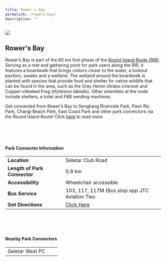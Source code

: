```yaml
---
title: Rower's Bay
permalink: /rowers-bay/
description: ""
---
```

![](/images/rowersbay.jfif)

## Rower's Bay

Rower’s Bay is part of the 60 km first phase of the&nbsp;[Round Island Route (RIR)](https://www.nparks.gov.sg/sitecore/service/notfound.aspx?item=web%3a%7bB254FFA8-868F-4CED-9A7E-AA05AC86603D%7d%40en). Serving as a rest and gathering point for park users along the RIR, it features a boardwalk that brings visitors closer to the water, a lookout pavilion, swales and a wetland. The wetland around the boardwalk is planted with species that provide food and shelter for native wildlife that can be found in the area, such as the Grey Heron (_Ardea cinerea_) and Copper-cheeked Frog (_Hylarana labialis_). Other amenities at the node include shelters, a toilet and F&amp;B vending machines.

Get connected from Rower’s Bay to Sengkang Riverside Park, Pasir Ris Park, Changi Beach Park, East Coast Park and other park connectors via the Round Island Route! Click&nbsp;[here](https://www.nparks.gov.sg/sitecore/service/notfound.aspx?item=web%3a%7bB254FFA8-868F-4CED-9A7E-AA05AC86603D%7d%40en)&nbsp;to read more. <br>

<br>
<br>
<br>

#### Park Connector Information
|  |  |  |
| -------- | -------- | -------- |
| **Location** | Seletar Club Road |  |
| **Length of Park Connector** | 0.8 km   |  |
| **Accessibility** | Wheelchair accessible | |
| **Bus Service** | 103, 117, 117M (Bus stop opp JTC Aviation Two | |
| **Get Directions** |  [Click Here](https://www.onemap.gov.sg/main/v2/?lat=1.4218848&amp;lng=103.8635461) | |

<br>
<br>
<br>	

#### Nearby Park Connectors
|   |  |  |
| -------- | -------- | -------- |
| Seletar West PC| | |